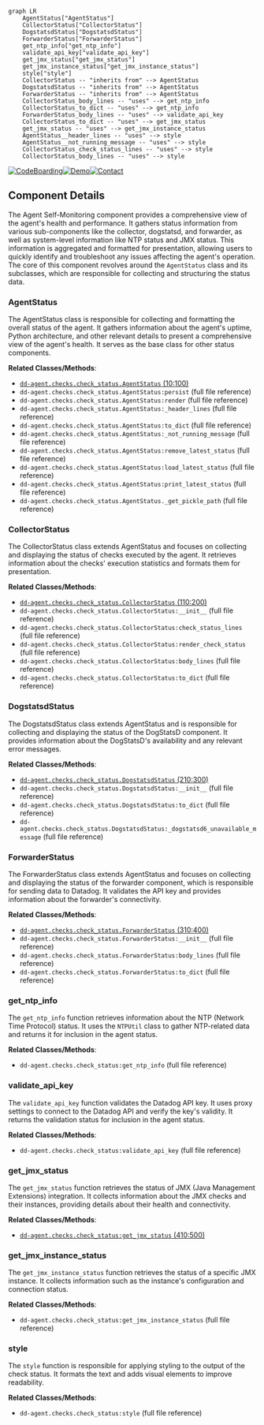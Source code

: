 ```mermaid
graph LR
    AgentStatus["AgentStatus"]
    CollectorStatus["CollectorStatus"]
    DogstatsdStatus["DogstatsdStatus"]
    ForwarderStatus["ForwarderStatus"]
    get_ntp_info["get_ntp_info"]
    validate_api_key["validate_api_key"]
    get_jmx_status["get_jmx_status"]
    get_jmx_instance_status["get_jmx_instance_status"]
    style["style"]
    CollectorStatus -- "inherits from" --> AgentStatus
    DogstatsdStatus -- "inherits from" --> AgentStatus
    ForwarderStatus -- "inherits from" --> AgentStatus
    CollectorStatus_body_lines -- "uses" --> get_ntp_info
    CollectorStatus_to_dict -- "uses" --> get_ntp_info
    ForwarderStatus_body_lines -- "uses" --> validate_api_key
    CollectorStatus_to_dict -- "uses" --> get_jmx_status
    get_jmx_status -- "uses" --> get_jmx_instance_status
    AgentStatus__header_lines -- "uses" --> style
    AgentStatus__not_running_message -- "uses" --> style
    CollectorStatus_check_status_lines -- "uses" --> style
    CollectorStatus_body_lines -- "uses" --> style
```
[![CodeBoarding](https://img.shields.io/badge/Generated%20by-CodeBoarding-9cf?style=flat-square)](https://github.com/CodeBoarding/CodeBoarding)[![Demo](https://img.shields.io/badge/Try%20our-Demo-blue?style=flat-square)](https://www.codeboarding.org/demo)[![Contact](https://img.shields.io/badge/Contact%20us%20-%20codeboarding@gmail.com-lightgrey?style=flat-square)](mailto:codeboarding@gmail.com)

## Component Details

The Agent Self-Monitoring component provides a comprehensive view of the agent's health and performance. It gathers status information from various sub-components like the collector, dogstatsd, and forwarder, as well as system-level information like NTP status and JMX status. This information is aggregated and formatted for presentation, allowing users to quickly identify and troubleshoot any issues affecting the agent's operation. The core of this component revolves around the `AgentStatus` class and its subclasses, which are responsible for collecting and structuring the status data.

### AgentStatus
The AgentStatus class is responsible for collecting and formatting the overall status of the agent. It gathers information about the agent's uptime, Python architecture, and other relevant details to present a comprehensive view of the agent's health. It serves as the base class for other status components.


**Related Classes/Methods**:

- <a href="https://github.com/DataDog/dd-agent/blob/master/checks/ganglia.py#L10-L100" target="_blank" rel="noopener noreferrer">`dd-agent.checks.check_status.AgentStatus` (10:100)</a>
- `dd-agent.checks.check_status.AgentStatus:persist` (full file reference)
- `dd-agent.checks.check_status.AgentStatus:render` (full file reference)
- `dd-agent.checks.check_status.AgentStatus:_header_lines` (full file reference)
- `dd-agent.checks.check_status.AgentStatus:to_dict` (full file reference)
- `dd-agent.checks.check_status.AgentStatus:_not_running_message` (full file reference)
- `dd-agent.checks.check_status.AgentStatus:remove_latest_status` (full file reference)
- `dd-agent.checks.check_status.AgentStatus:load_latest_status` (full file reference)
- `dd-agent.checks.check_status.AgentStatus:print_latest_status` (full file reference)
- `dd-agent.checks.check_status.AgentStatus._get_pickle_path` (full file reference)


### CollectorStatus
The CollectorStatus class extends AgentStatus and focuses on collecting and displaying the status of checks executed by the agent. It retrieves information about the checks' execution statistics and formats them for presentation.


**Related Classes/Methods**:

- <a href="https://github.com/DataDog/dd-agent/blob/master/checks/ganglia.py#L110-L200" target="_blank" rel="noopener noreferrer">`dd-agent.checks.check_status.CollectorStatus` (110:200)</a>
- `dd-agent.checks.check_status.CollectorStatus:__init__` (full file reference)
- `dd-agent.checks.check_status.CollectorStatus:check_status_lines` (full file reference)
- `dd-agent.checks.check_status.CollectorStatus:render_check_status` (full file reference)
- `dd-agent.checks.check_status.CollectorStatus:body_lines` (full file reference)
- `dd-agent.checks.check_status.CollectorStatus:to_dict` (full file reference)


### DogstatsdStatus
The DogstatsdStatus class extends AgentStatus and is responsible for collecting and displaying the status of the DogStatsD component. It provides information about the DogStatsD's availability and any relevant error messages.


**Related Classes/Methods**:

- <a href="https://github.com/DataDog/dd-agent/blob/master/checks/ganglia.py#L210-L300" target="_blank" rel="noopener noreferrer">`dd-agent.checks.check_status.DogstatsdStatus` (210:300)</a>
- `dd-agent.checks.check_status.DogstatsdStatus:__init__` (full file reference)
- `dd-agent.checks.check_status.DogstatsdStatus:to_dict` (full file reference)
- `dd-agent.checks.check_status.DogstatsdStatus:_dogstatsd6_unavailable_message` (full file reference)


### ForwarderStatus
The ForwarderStatus class extends AgentStatus and focuses on collecting and displaying the status of the forwarder component, which is responsible for sending data to Datadog. It validates the API key and provides information about the forwarder's connectivity.


**Related Classes/Methods**:

- <a href="https://github.com/DataDog/dd-agent/blob/master/checks/ganglia.py#L310-L400" target="_blank" rel="noopener noreferrer">`dd-agent.checks.check_status.ForwarderStatus` (310:400)</a>
- `dd-agent.checks.check_status.ForwarderStatus:__init__` (full file reference)
- `dd-agent.checks.check_status.ForwarderStatus:body_lines` (full file reference)
- `dd-agent.checks.check_status.ForwarderStatus:to_dict` (full file reference)


### get_ntp_info
The `get_ntp_info` function retrieves information about the NTP (Network Time Protocol) status. It uses the `NTPUtil` class to gather NTP-related data and returns it for inclusion in the agent status.


**Related Classes/Methods**:

- `dd-agent.checks.check_status:get_ntp_info` (full file reference)


### validate_api_key
The `validate_api_key` function validates the Datadog API key. It uses proxy settings to connect to the Datadog API and verify the key's validity. It returns the validation status for inclusion in the agent status.


**Related Classes/Methods**:

- `dd-agent.checks.check_status:validate_api_key` (full file reference)


### get_jmx_status
The `get_jmx_status` function retrieves the status of JMX (Java Management Extensions) integration. It collects information about the JMX checks and their instances, providing details about their health and connectivity.


**Related Classes/Methods**:

- <a href="https://github.com/DataDog/dd-agent/blob/master/checks/ganglia.py#L410-L500" target="_blank" rel="noopener noreferrer">`dd-agent.checks.check_status:get_jmx_status` (410:500)</a>


### get_jmx_instance_status
The `get_jmx_instance_status` function retrieves the status of a specific JMX instance. It collects information such as the instance's configuration and connection status.


**Related Classes/Methods**:

- `dd-agent.checks.check_status:get_jmx_instance_status` (full file reference)


### style
The `style` function is responsible for applying styling to the output of the check status. It formats the text and adds visual elements to improve readability.


**Related Classes/Methods**:

- `dd-agent.checks.check_status:style` (full file reference)